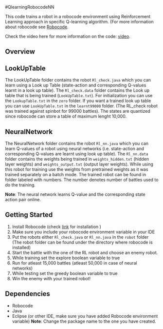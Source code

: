 #QlearningRobocodeNN

This code trains a robot in a robocode environment using Reinforcement Learning approach in specific Q-learning algorithm. (For more information about robocode see [Robocode](http://robocode.sourceforge.net/). 

Check the video here for more information on the code: [video](https://youtu.be/qZd7ptXNIkI).

## Overview

## LookUpTable

The LookUpTable folder contains the robot `Rl_check.java` which you can learn using a Look up Table (state-action and corresponding Q-values learnt in a look up table). The `Rl_check.data` folder contains the Look up table that is being trained (`LookUpTable.txt`). For initialization you can use the `LookupTable.txt` in the `zero` folder. If you want a trained look up table you can use `LookUpTable.txt` in the `learnt99000` folder. (The RL_check robot was trained against spinbot for 99000 battles). The states are quantized since robocode can store a table of maximum lenght 10,000.

## NeuralNetwork
The NeuralNetwork folder contains the robot `Rl_nn.java` which you can learn Q-values of a robot using neural networks (i.e. state-action and corresponding Q-values are learnt using look up table). The `Rl_nn.data` folder contains the weights being trained in `weights_hidden.txt` (hidden layer weights) and `weights_output.txt` (output layer weights). While using this robot for training use the weights from pretrained weights as it was trained separately on a batch mode. The trained robot can be found in folder labeled with numbers. The number denotes number of battles used to do the training.  

**Note**: The neural network learns Q-value and the corresponding state action pair online.

## Getting Started
1. Install Robocode (check [link](http://robocode.sourceforge.net/) for installation )
2. Make sure you include your robocode environment variable in your IDE
3. Put the robots either `Rl_check.java` or `Rl_nn.java` in the `robot` folder (The robot folder can be found under the directory where robocode is installed)
4. Start the battle with the one of the RL robot and choose an enemy robot. 
5. While training set the explore boolean variable to true
6. Run for atleast 15,000 battles (atleast 50,000 in case of neural networks)
7. While testing set the greedy boolean variable to true
8. Win the enemy with your trained robot!

## Dependencies
- Robocode
- Java
- Eclipse (or other IDE, make sure you have added Robocode environment variable)
**Note**: Change the package name to the one you have created.
